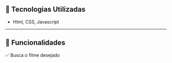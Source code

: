 ## 🚀 Tecnologias Utilizadas
- Html, CSS, Javascript
---

## 📌 Funcionalidades
✅ Busca o filme desejado 
